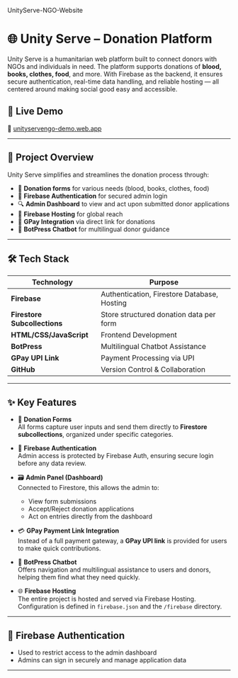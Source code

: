 UnityServe-NGO-Website

# 🌐 Unity Serve – Donation Platform

Unity Serve is a humanitarian web platform built to connect donors with NGOs and individuals in need. The platform supports donations of **blood, books, clothes, food**, and more. With Firebase as the backend, it ensures secure authentication, real-time data handling, and reliable hosting — all centered around making social good easy and accessible.

## 🚀 Live Demo

🔗 [unityservengo-demo.web.app](https://unityservengo-demo.web.app)

---

## 🧠 Project Overview

Unity Serve simplifies and streamlines the donation process through:

- 📝 **Donation forms** for various needs (blood, books, clothes, food)
- 🔐 **Firebase Authentication** for secured admin login
- 🔍 **Admin Dashboard** to view and act upon submitted donor applications
- 📡 **Firebase Hosting** for global reach
- 💸 **GPay Integration** via direct link for donations
- 🤖 **BotPress Chatbot** for multilingual donor guidance

---

## 🛠️ Tech Stack

| Technology            | Purpose                                           |
|------------------------|---------------------------------------------------|
| **Firebase**           | Authentication, Firestore Database, Hosting      |
| **Firestore Subcollections** | Store structured donation data per form     |
| **HTML/CSS/JavaScript**| Frontend Development                            |
| **BotPress**           | Multilingual Chatbot Assistance                  |
| **GPay UPI Link**      | Payment Processing via UPI                       |
| **GitHub**             | Version Control & Collaboration                  |

---

## ✨ Key Features

- 📄 **Donation Forms**  
  All forms capture user inputs and send them directly to **Firestore subcollections**, organized under specific categories.

- 🔐 **Firebase Authentication**  
  Admin access is protected by Firebase Auth, ensuring secure login before any data review.

- 🗃️ **Admin Panel (Dashboard)**  
  Connected to Firestore, this allows the admin to:
  - View form submissions
  - Accept/Reject donation applications
  - Act on entries directly from the dashboard

- 💳 **GPay Payment Link Integration**  
  Instead of a full payment gateway, a **GPay UPI link** is provided for users to make quick contributions.

- 🤖 **BotPress Chatbot**  
  Offers navigation and multilingual assistance to users and donors, helping them find what they need quickly.

- 🌐 **Firebase Hosting**  
  The entire project is hosted and served via Firebase Hosting. Configuration is defined in `firebase.json` and the `/firebase` directory.

---

## 🔐 Firebase Authentication

- Used to restrict access to the admin dashboard
- Admins can sign in securely and manage application data

---
